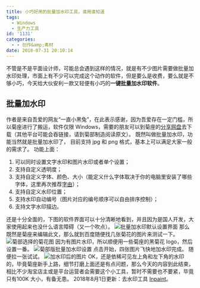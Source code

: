 ```yaml
---
title: 小巧好用的批量加水印工具，谁用谁知道
tags:
  - Windows
  - 生产力工具
id: '1131'
categories:
  - - 创作&amp;素材
date: 2018-07-31 20:10:14
---
```


不管是不是平面设计师，可能总会遇到这样的情况，就是有不少图片需要做批量加水印处理，市面上有不少可以完成这个动作的软件，但是要么是收费，要么就是不够小巧，今天给大伙安利一款又轻便有小巧的**一键批量加水印软件**。

## 批量加水印

作者是来自吾爱的网友“一直小黑兔”，在此表示感谢，因为吾爱存在一定门槛，所以菊座进行了搬运，软件仅限 Windows，需要的朋友可以到菊座的[分享网盘](https://jubuzz.pipipan.com/fs/18034009-301076379)去下载（其他平台可能会吞链接，请到菊部制造阅读原文）。 既然叫做批量加水印，功能当然就是批量加水印了， 目前支持 jpg 和 png 格式，基本上可以满足大家一般的需求了。 功能上面：

1.  可以同时设置文字水印和图片水印或者单个设置；
2.  支持自定义透明度；
3.  支持自定义字体、颜色、大小（能定义什么字体取决于你的电脑里安装了哪些字体，这里再次推荐[字由](https://www.jubuzz.com/geek/606.html)）；
4.  支持自定义水印位置；
5.  支持水印自动编号（图片对应的编号顺序可以自由排序控制）；
6.  支持文字水印描边。

还是十分全面的，下图的软件界面可以十分清晰地看到，并且因为是国人开发，大家使用起来也没什么语言障碍（又一个吹点）。 ![批量加水印默认设置界面](https://i.loli.net/2018/07/31/5b604cb933533.png) 那么既然是菊座来编辑此文，那么就到百度随便找几张菊花的图片来测试一下。 ![菊部选择的菊花图](https://i.loli.net/2018/07/31/5b604c8d677cd.png) 因为有图片水印，所以顺便用一些菊座的黑菊花 logo，然后设置一番。 ![菊部版批量加水印设置](https://i.loli.net/2018/07/31/5b604cdc4dba3.png) 点击开始，四张图片飞快地加水印完成。 随便拉一张试试。 ![加水印后的图片](https://i.loli.net/2018/07/31/5b604d853c06a.png) OK，还是依稀可见左上角和左下角的水印的，毕竟菊座新手上路，细节打磨上面还是有点问题，那么今天的内容到此结束，相比不少淘宝店主或是平台运营者会需要这个小工具，暂时不需要也不要紧，毕竟只有100K 大小，有备无患。 2018年8月1日更新：去水印工具 [Inpaint](https://www.jubuzz.com/geek/1134.html)。